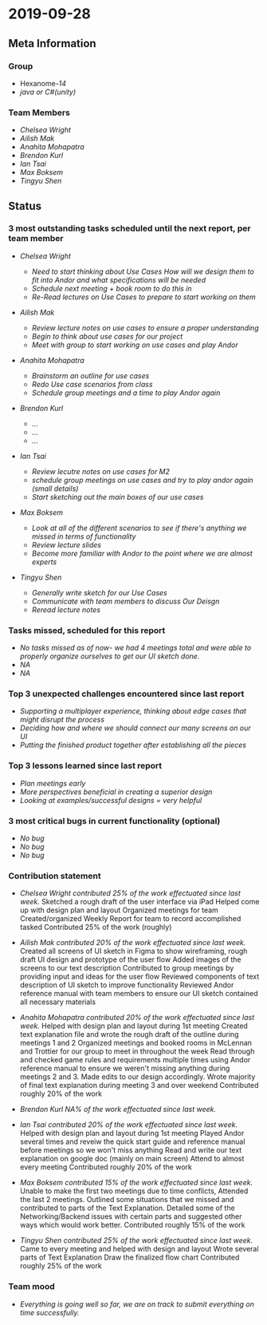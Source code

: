 # 2019-09-28

## Meta Information

### Group

 * Hexanome-*14*
 * *java or C#(unity)*

### Team Members

 * *Chelsea Wright*
 * *Ailish Mak*
 * *Anahita Mohapatra*
 * *Brendon Kurl*
 * *Ian Tsai*
 * *Max Boksem*
 * *Tingyu Shen*


## Status

### 3 most outstanding tasks scheduled until the next report, per team member

 * *Chelsea Wright*
   * *Need to start thinking about Use Cases 
           How will we design them to fit into Andor and what specifications will be needed*
   * *Schedule next meeting + book room to do this in*
   * *Re-Read lectures on Use Cases to prepare to start working on them*
 
 * *Ailish Mak*
   * *Review lecture notes on use cases to ensure a proper understanding*
   * *Begin to think about use cases for our project*
   * *Meet with group to start working on use cases and play Andor*
 
 * *Anahita Mohapatra*
   * *Brainstorm an outline for use cases*
   * *Redo Use case scenarios from class*
   * *Schedule group meetings and a time to play Andor again*
   
 * *Brendon Kurl*
   * *...*
   * *...*
   * *...*
   
 * *Ian Tsai*
   * *Review lecutre notes on use cases for M2*
   * *schedule group meetings on use cases and try to play andor again (small details)*
   * *Start sketching out the main boxes of our use cases*
   
 * *Max Boksem*
   * *Look at all of the different scenarios to see if there's anything we missed in terms of functionality*
   * *Review lecture slides*
   * *Become more familiar with Andor to the point where we are almost experts*
 
 * *Tingyu Shen*
   * *Generally write sketch for our Use Cases*
   * *Communicate with team members to discuss Our Deisgn*
   * *Reread lecture notes*
 
 
### Tasks missed, scheduled for this report

 * *No tasks missed as of now- we had 4 meetings total and were able to properly organize ourselves to get our UI sketch done.*
 * *NA*
 * *NA*

### Top 3 unexpected challenges encountered since last report

 * *Supporting a multiplayer experience, thinking about edge cases that might disrupt the process*
 * *Deciding how and where we should connect our many screens on our UI*
 * *Putting the finished product together after establishing all the pieces*

### Top 3 lessons learned since last report

 * *Plan meetings early*
 * *More perspectives beneficial in creating a superior design*
 * *Looking at examples/successful designs = very helpful*

### 3 most critical bugs in current functionality (optional)

 * *No bug*
 * *No bug*
 * *No bug*
 
### Contribution statement

 * *Chelsea Wright contributed 25% of the work effectuated since last week.*
     Sketched a rough draft of the user interface via iPad
     Helped come up with design plan and layout 
     Organized meetings for team 
     Created/organized Weekly Report for team to record accomplished tasked
     Contributed 25% of the work (roughly)
 * *Ailish Mak contributed 20% of the work effectuated since last week.*
    Created all screens of UI sketch in Figma to show wireframing, rough draft UI design and prototype of the user flow
    Added images of the screens to our text description
    Contributed to group meetings by providing input and ideas for the user flow
    Reviewed components of text description of UI sketch to improve functionality 
    Reviewed Andor reference manual with team members to ensure our UI sketch contained all necessary materials
     
 * *Anahita Mohapatra contributed 20% of the work effectuated since last week.*
     Helped with design plan and layout during 1st meeting
     Created text explanation file and wrote the rough draft of the outline during meetings 1 and 2
     Organized meetings and booked rooms in McLennan and Trottier for our group to meet in throughout the week
     Read through and checked game rules and requirements multiple times using Andor reference manual to ensure we weren't    missing anything during meetings 2 and 3. Made edits to our design accordingly. 
     Wrote majority of final text explanation during meeting 3 and over weekend
     Contributed roughly 20% of the work
 * *Brendon Kurl NA% of the work effectuated since last week.*
 
 * *Ian Tsai contributed 20% of the work effectuated since last week.*
     Helped with design plan and layout during 1st meeting
     Played Andor several times and reveiw the quick start guide and reference manual before meetings so we won't miss  anything
     Read and write our text explanation on google doc (mainly on main screen)
     Attend to almost every meeting
     Contributed roughly 20% of the work
 * *Max Boksem  contributed 15% of the work effectuated since last week.*
     Unable to make the first two meetings due to time conflicts, Attended the last 2 meetings.
     Outlined some situations that we missed and contributed to parts of the Text Explanation.
     Detailed some of the Networking/Backend issues with certain parts and suggested other ways which would work better.
     Contributed roughly 15% of the work
 * *Tingyu Shen  contributed 25% of the work effectuated since last week.*
     Came to every meeting and helped with design and layout
     Wrote several parts of Text Explanation
     Draw the finalized flow chart
     Contributed roughly 25% of the work


### Team mood

 * *Everything is going well so far, we are on track to submit everything on time successfully.*
